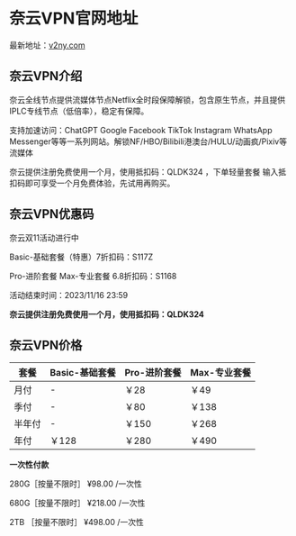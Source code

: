 # 奈云VPN官网地址

最新地址：[v2ny.com](https://www.naiun43582.cfd/#/register?code=poyMbif7)

## 奈云VPN介绍

奈云全线节点提供流媒体节点Netflix全时段保障解锁，包含原生节点，并且提供IPLC专线节点（低倍率），稳定有保障。

支持加速访问：ChatGPT Google Facebook TikTok Instagram WhatsApp Messenger等等一系列网站。解锁NF/HBO/Bilibili港澳台/HULU/动画疯/Pixiv等流媒体

奈云提供注册免费使用一个月，使用抵扣码：QLDK324 ，下单轻量套餐 输入抵扣码即可享受一个月免费体验，先试用再购买。

## 奈云VPN优惠码

奈云双11活动进行中

Basic-基础套餐（特惠）7折扣码：S117Z 

Pro-进阶套餐   Max-专业套餐  6.8折扣码：S1168

活动结束时间：2023/11/16 23:59

**奈云提供注册免费使用一个月，使用抵扣码：QLDK324**

## 奈云VPN价格

|套餐|Basic-基础套餐|Pro-进阶套餐|Max-专业套餐|
|----|----|----|----|
|月付|-|￥28|￥49|
|季付|-|￥80|￥138|
|半年付|-|￥150|￥268|
|年付|￥128|￥280|￥490|

**一次性付款**

280G［按量不限时］ ¥98.00 /一次性

680G［按量不限时］ ¥218.00 /一次性

2TB ［按量不限时］ ¥498.00 /一次性
